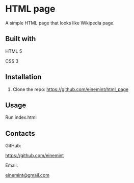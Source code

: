# HTML page

A simple HTML page that looks like Wikipedia page.

## Built with

HTML 5

CSS 3

## Installation

1. Clone the repo: https://github.com/einemint/html_page

## Usage

Run index.html

## Contacts

GitHub:

https://github.com/einemint

Email:

einemint@gmail.com
